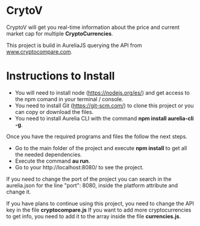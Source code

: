 # CrytoV

CryptoV will get you real-time information about the price and current market cap for multiple **CryptoCurrencies**.

This project is build in AureliaJS querying the API from www.cryptocompare.com.

# Instructions to Install

- You will need to install node (https://nodejs.org/es/) and get access to the npm comand in your terminal / console.
- You need to install Git (https://git-scm.com/) to clone this project or you can copy or download the files.
- You need to install Aurelia CLI with the command **npm install aurelia-cli -g**.

Once you have the required programs and files the follow the next steps.

- Go to the main folder of the project and execute **npm install** to get all the needed dependencies.
- Execute the command **au run**.
- Go to your http://localhost:8080/ to see the project.

If you need to change the port of the project you can search in the aurelia.json for the line "port": 8080, inside the platform attribute and change it. 

If you have plans to continue using this project, you need to change the API key in the file **cryptocompare.js**
If you want to add more cryptocurrencies to get info, you need to add it to the array inside the file **currencies.js**.
 
 